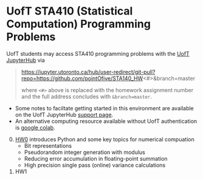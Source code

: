 # UofT STA410 (Statistical Computation) Programming Problems

UofT students may access STA410 programming problems with the [UofT JupyterHub](https://jupyter.utoronto.ca) via

> https://jupyter.utoronto.ca/hub/user-redirect/git-pull?repo=https://github.com/pointOfive/STA140_HW<#>&branch=master
> 
> where `<#>` above is replaced with the homework assignment number and the full address concludes with `&branch=master`.


- Some notes to faciltate getting started in this environment are available on the UofT JupyterHub [support page](https://act.utoronto.ca/jupyterhub-support/).
- An alternative computing resource available without UofT authentication is [google colab](colab.research.google.com).

0. [HW0](https://github.com/pointOfive/STA410_HW0) introduces Python and some key topics for numerical compuation 
   - Bit representations
   - Pseudorandom integer generation with modulus
   - Reducing error accumulation in floating-point summation
   - High precision single pass (online) variance calculations
1. HW1
